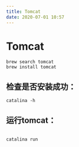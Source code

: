 ```yaml
---
title: Tomcat
date: 2020-07-01 10:57
---
```


# Tomcat

```
brew search tomcat
brew install tomcat
```

## 检查是否安装成功：
```
catalina -h
```
## 运行tomcat：
```

catalina run
```
